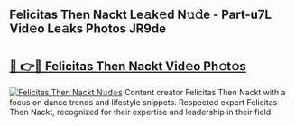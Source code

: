 ## Felicitas Then Nackt Le𝚊k𝚎d N𝚞𝚍e - Part-u7L Vid𝚎o Le𝚊ks Photos JR9de

# <h2><a href="http://fb465x.evod.top/?m=Felicitas+Then+Nackt">🔗 👉🔴 Felicitas Then Nackt Vid𝚎o Ph𝚘t𝚘s</a></h2>

[![Felicitas Then Nackt N𝚞d𝚎s](https://i.imgur.com/8V9OHl7.gif)](http://fb465x.evod.top/?m=Felicitas+Then+Nackt)
Content creator Felicitas Then Nackt with a focus on dance trends and lifestyle snippets. Respected expert Felicitas Then Nackt, recognized for their expertise and leadership in their field. 
